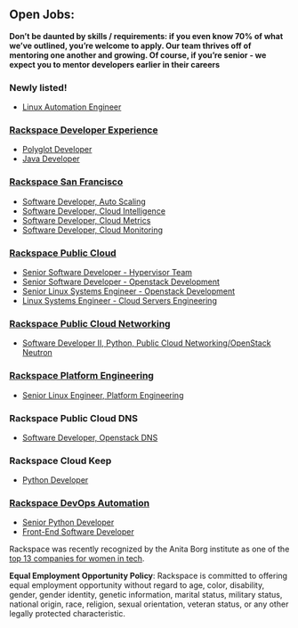 ## Open Jobs:

**Don’t be daunted by skills / requirements: if you even know 70% of what we’ve outlined, you’re welcome to apply. Our team thrives off of mentoring one another and growing. Of course, if you’re senior - we expect you to mentor developers earlier in their careers**

### Newly listed!

* [Linux Automation Engineer](https://github.com/rackspace/rackspace_jobs/blob/master/linux_automation_engineer.md)

### [Rackspace Developer Experience](https://github.com/rackspace/rackspace_jobs/tree/master/developer_experience)
* [Polyglot Developer](https://github.com/rackspace/rackspace_jobs/blob/master/developer_experience/polyglot-software-engineer.md)
* [Java Developer](https://github.com/rackspace/rackspace_jobs/blob/master/developer_experience/senior-java-engineer.md)

### [Rackspace San Francisco](https://github.com/rackspace/rackspace_jobs/tree/master/sfo_jobs)

* [Software Developer, Auto Scaling](https://github.com/rackspace/rackspace_jobs/blob/master/sfo_jobs/software_developer_autoscale.md)
* [Software Developer, Cloud Intelligence](https://github.com/rackspace/rackspace_jobs/blob/master/sfo_jobs/software_developer_cloud_intelligence.md)
* [Software Developer, Cloud Metrics](https://github.com/rackspace/rackspace_jobs/blob/master/sfo_jobs/software_developer_cloud_metrics.md)
* [Software Developer, Cloud Monitoring](https://github.com/rackspace/rackspace_jobs/blob/master/sfo_jobs/software_developer_cloud_monitoring.md)

### [Rackspace Public Cloud](https://github.com/antonym/rackspace_cloudservers_jobs)

* [Senior Software Developer - Hypervisor Team](https://github.com/antonym/rackspace_cloudservers_jobs/blob/master/sr-software-dev-hypervisor.md)
* [Senior Software Developer - Openstack Development](https://github.com/antonym/rackspace_cloudservers_jobs/blob/master/sr-software-dev-openstack.md)
* [Senior Linux Systems Engineer - Openstack Development](https://github.com/antonym/rackspace_cloudservers_jobs/blob/master/sr-linux-sys-engineer.md)
* [Linux Systems Engineer - Cloud Servers Engineering](https://github.com/antonym/rackspace_cloudservers_jobs/blob/master/linux-sys-engineer.md)

### [Rackspace Public Cloud Networking](https://github.com/rackspace/rackspace_jobs/tree/master/cloud_networking_jobs)

* [Software Developer II, Python, Public Cloud Networking/OpenStack Neutron](cloud_networking_jobs/neutron_jobs/python-dev-2.md)

### [Rackspace Platform Engineering](https://github.com/egonczeruk/Rackspace_Ops_Engineering_Jobs)

* [Senior Linux Engineer, Platform Engineering](https://github.com/egonczeruk/Rackspace_Ops_Engineering_Jobs/blob/master/Ops_Engineering_Position.md)

### Rackspace Public Cloud DNS

* [Software Developer, Openstack DNS](https://gist.github.com/joeracker/d49030cef6001a8f94d0)

### Rackspace Cloud Keep

* [Python Developer](https://github.com/rackspace/rackspace_jobs/blob/master/cloud_keep/python_developer.md)

### [Rackspace DevOps Automation](https://github.com/rackspace/rackspace_jobs/tree/master/devops_automation)

* [Senior Python Developer](https://github.com/rackspace/rackspace_jobs/blob/master/devops_automation/senior_python_developer.md)
* [Front-End Software Developer](https://github.com/rackspace/rackspace_jobs/blob/master/devops_automation/front_end_software_developer.md)

Rackspace was recently recognized by the Anita Borg institute as one of the
[top 13 companies for women in tech](http://mashable.com/2015/04/09/women-in-tech-top-companies/).

**Equal Employment Opportunity Policy**: Rackspace is committed to offering equal employment opportunity without regard to age, color, disability, gender, gender identity, genetic information, marital status, military status, national origin, race, religion, sexual orientation, veteran status, or any other legally protected characteristic.
